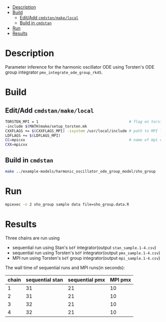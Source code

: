 - [Description](#org7ddf4cc)
- [Build](#orgcfe8bed)
  - [Edit/Add `cmdstan/make/local`](#orgd9d535b)
  - [Build in `cmdstan`](#org0a61aed)
- [Run](#orgf66c202)
- [Results](#orgaf7a72f)


<a id="org7ddf4cc"></a>

# Description

Parameter inference for the harmonic oscillator ODE using Torsten's ODE group integrator `pmx_integrate_ode_group_rk45`.


<a id="orgcfe8bed"></a>

# Build


<a id="orgd9d535b"></a>

## Edit/Add `cmdstan/make/local`

```sh
TORSTEN_MPI = 1                                         # flag on torsten's MPI solvers
-include $(MATH)make/setup_torsten.mk
CXXFLAGS += $(CXXFLAGS_MPI) -isystem /usr/local/include # path to MPI library's headers
LDFLAGS += $(LDFLAGS_MPI)
CC=mpicxx                                               # name of mpi compilers
CXX=mpicxx
```


<a id="org0a61aed"></a>

## Build in `cmdstan`

```sh
make ../example-models/harmonic_oscillator_ode_group_model/sho_group
```


<a id="orgf66c202"></a>

# Run

```sh
mpiexec -n 2 sho_group sample data file=sho_group.data.R
```


<a id="orgaf7a72f"></a>

# Results

Three chains are run using

-   sequential run using Stan's `bdf` integrator(output `stan_sample.1-4.csv`)
-   sequential run using Torsten's `bdf` integrator(output `pmx_sample.1-4.csv`)
-   MPI run using Torsten's `bdf` group integrator(output `mpi_sample.1-4.csv`)

The wall time of sequential runs and MPI runs(in seconds):

| chain | sequential stan | sequential pmx | MPI pmx |
|----- |--------------- |-------------- |------- |
| 1     | 31              | 21             | 10      |
| 2     | 31              | 21             | 10      |
| 3     | 32              | 21             | 10      |
| 4     | 32              | 21             | 10      |
